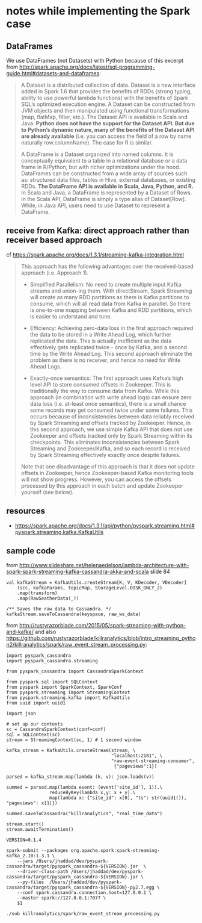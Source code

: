 # notes while implementing the Spark case

## DataFrames

We use DataFrames (not Datasets) with Python because of this excerpt from <http://spark.apache.org/docs/latest/sql-programming-guide.html#datasets-and-dataframes>:

> A Dataset is a distributed collection of data. Dataset is a new interface added in Spark 1.6 that provides the benefits of RDDs (strong typing, ability to use powerful lambda functions) with the benefits of Spark SQL’s optimized execution engine. A Dataset can be constructed from JVM objects and then manipulated using functional transformations (map, flatMap, filter, etc.). The Dataset API is available in Scala and Java. **Python does not have the support for the Dataset API. But due to Python’s dynamic nature, many of the benefits of the Dataset API are already available** (i.e. you can access the field of a row by name naturally row.columnName). The case for R is similar.
>
> A DataFrame is a Dataset organized into named columns. It is conceptually equivalent to a table in a relational database or a data frame in R/Python, but with richer optimizations under the hood. DataFrames can be constructed from a wide array of sources such as: structured data files, tables in Hive, external databases, or existing RDDs. **The DataFrame API is available in Scala, Java, Python, and R.** In Scala and Java, a DataFrame is represented by a Dataset of Rows. In the Scala API, DataFrame is simply a type alias of Dataset[Row]. While, in Java API, users need to use Dataset<Row> to represent a DataFrame.

## receive from Kafka: direct approach rather than receiver based approach

cf <https://spark.apache.org/docs/1.3.1/streaming-kafka-integration.html>

> This approach has the following advantages over the received-based approach (i.e. Approach 1).
>
> - Simplified Parallelism: No need to create multiple input Kafka streams and union-ing them. With directStream, Spark Streaming will create as many RDD partitions as there is Kafka partitions to consume, which will all read data from Kafka in parallel. So there is one-to-one mapping between Kafka and RDD partitions, which is easier to understand and tune.
> 
> - Efficiency: Achieving zero-data loss in the first approach required the data to be stored in a Write Ahead Log, which further replicated the data. This is actually inefficient as the data effectively gets replicated twice - once by Kafka, and a second time by the Write Ahead Log. This second approach eliminate the problem as there is no receiver, and hence no need for Write Ahead Logs.
> 
> - Exactly-once semantics: The first approach uses Kafka’s high level API to store consumed offsets in Zookeeper. This is traditionally the way to consume data from Kafka. While this approach (in combination with write ahead logs) can ensure zero data loss (i.e. at-least once semantics), there is a small chance some records may get consumed twice under some failures. This occurs because of inconsistencies between data reliably received by Spark Streaming and offsets tracked by Zookeeper. Hence, in this second approach, we use simple Kafka API that does not use Zookeeper and offsets tracked only by Spark Streaming within its checkpoints. This eliminates inconsistencies between Spark Streaming and Zookeeper/Kafka, and so each record is received by Spark Streaming effectively exactly once despite failures.
> 
> Note that one disadvantage of this approach is that it does not update offsets in Zookeeper, hence Zookeeper-based Kafka monitoring tools will not show progress. However, you can access the offsets processed by this approach in each batch and update Zookeeper yourself (see below).

## resources

- <https://spark.apache.org/docs/1.3.1/api/python/pyspark.streaming.html#pyspark.streaming.kafka.KafkaUtils>

## sample code

from <http://www.slideshare.net/helenaedelson/lambda-architecture-with-spark-spark-streaming-kafka-cassandra-akka-and-scala> slide 84

```
val kafkaStream = KafkaUtils.createStream[K, V, KDecoder, VDecoder]
    (scc, kafkaParams, topicMap, StorageLevel.DISK_ONLY_2)
    .map(transform)
    .map(RawSeatherData(_))

/** Saves the raw data to Cassandra. */
kafkaStream.saveToCassandra(keyspace, raw_ws_data)
```

from <http://rustyrazorblade.com/2015/05/spark-streaming-with-python-and-kafka/> 
and also <https://github.com/rustyrazorblade/killranalytics/blob/intro_streaming_python2/killranalytics/spark/raw_event_stream_processing.py>:
```
import pyspark_cassandra
import pyspark_cassandra.streaming

from pyspark_cassandra import CassandraSparkContext

from pyspark.sql import SQLContext
from pyspark import SparkContext, SparkConf
from pyspark.streaming import StreamingContext
from pyspark.streaming.kafka import KafkaUtils
from uuid import uuid1

import json
```

```
# set up our contexts
sc = CassandraSparkContext(conf=conf)
sql = SQLContext(sc)
stream = StreamingContext(sc, 1) # 1 second window

kafka_stream = KafkaUtils.createStream(stream, \
                                       "localhost:2181", \
                                       "raw-event-streaming-consumer",
                                        {"pageviews":1})
```

```
parsed = kafka_stream.map(lambda (k, v): json.loads(v))

summed = parsed.map(lambda event: (event['site_id'], 1)).\
                reduceByKey(lambda x,y: x + y).\
                map(lambda x: {"site_id": x[0], "ts": str(uuid1()), "pageviews": x[1]})

summed.saveToCassandra("killranalytics", "real_time_data")

stream.start()
stream.awaitTermination()
```

```
VERSION=0.1.4

spark-submit --packages org.apache.spark:spark-streaming-kafka_2.10:1.3.1 \
    --jars /Users/jhaddad/dev/pyspark-cassandra/target/pyspark_cassandra-${VERSION}.jar  \
    --driver-class-path /Users/jhaddad/dev/pyspark-cassandra/target/pyspark_cassandra-${VERSION}.jar \
    --py-files  /Users/jhaddad/dev/pyspark-cassandra/target/pyspark_cassandra-${VERSION}-py2.7.egg \
    --conf spark.cassandra.connection.host=127.0.0.1 \
    --master spark://127.0.0.1:7077 \
    $1
```

```
./sub killranalytics/spark/raw_event_stream_processing.py
```

